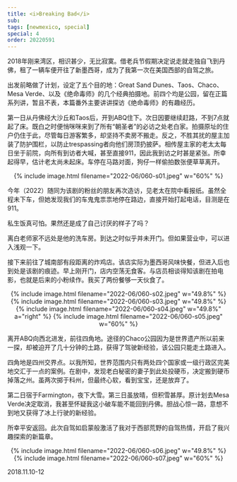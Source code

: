 ```yaml
---
title: <i>Breaking Bad</i>
sub: 
tags: [newmexico, special]
special: 4
order: 20220591
---
```


2018年刚来湾区，相识甚少，无比寂寞。借老兵节假期决定说走就走独自飞到丹佛，租了一辆车便开往了新墨西哥，成为了我第一次在美国西部的自驾之旅。

出发前略做了计划，设定了五个目的地：Great Sand Dunes、Taos、Chaco、Mesa Verde、以及《绝命毒师》的几个经典拍摄地。前四个均是公园，留在正篇系列讲，暂且不表，本篇番外主要讲讲探访《绝命毒师》的有趣经历。

第一日从丹佛经大沙丘和Taos后，开到ABQ住下。次日因要继续赶路，不到7点就起了床。既白之时便悄咪咪来到了所有“朝圣者”的必访之处老白家。拍摄原址的住户仍住于此，尽管每日游客繁多，却坚持不卖房不搬走。反之，不胜其扰的屋主加装了防护围栏，以防止trespassing者向他们房顶扔披萨。相传屋主家的老太太每日坐于前院，向所有到访者大喊，甚至直接911，因此我到访之时甚是紧张。所幸起得早，估计老太尚未起床。车停在马路对面，狗仔一样偷拍数张便草草离开。

<p style="text-align: center">
{% include image.html filename="2022-06/060-s01.jpeg" w="60%" %}
</p>

今年（2022）随同为该剧的粉丝的朋友再次造访，见老太在院中看报纸。虽然全程未下车，但她发现我们的车鬼鬼祟祟地停在路边，直接开始打起电话，目测是在911。

私生饭真可怕。果然还是成了自己讨厌的样子了吗？

离白老师家不远处是他的洗车房。到达之时似乎并未开门。但如果营业中，可以进入浅观一下。

接下来前往了城南部有段距离的炸鸡店。该店实际为墨西哥风味快餐，但进入后也到处是该剧的痕迹。早上刚开门，店内空荡无食客。与店员相谈得知该剧在拍电影，也就是后来的小粉续作。我买了两份餐够一天伙食了。

<p style="text-align: center">
{% include image.html filename="2022-06/060-s02.jpeg" w="49.8%" %}
{% include image.html filename="2022-06/060-s03.jpeg" w="49.8%" %}
{% include image.html filename="2022-06/060-s04.jpeg" w="49.8%" a="right" %}
{% include image.html filename="2022-06/060-s05.jpeg" w="60%" %}
</p>

离开ABQ向西北进发，前往四角地。途径的Chaco公园因为是世界遗产所以前来一探，却被迫开了几十分钟的土路，获得了驾驶新经验，该公园只能走土路进入。

四角地是四州交界点。以我所知，世界范围内只有两处四个国家或一级行政区完美地交汇于一点的案例。在剧中，发现老白秘密的妻子到此处投硬币，决定搬到硬币掉落之州。虽两次掷于科州，但最终心软，看到宝宝，还是放弃了。

第二日宿于Farmington，夜下大雪。第三日虽放晴，但积雪甚厚。原计划去Mesa Verde决定取消，我甚至怀疑我这小破车能不能回到丹佛。胆战心惊一路，意想不到地又获得了冰上行驶的新经验。

所幸平安返回。此次自驾如启蒙般激活了我对于西部荒野的自驾热情，开启了我兴趣探索的新篇章。

<p style="text-align: center">
{% include image.html filename="2022-06/060-s06.jpeg" w="49.8%" %}
{% include image.html filename="2022-06/060-s07.jpeg" w="60%" %}
</p>

2018.11.10-12